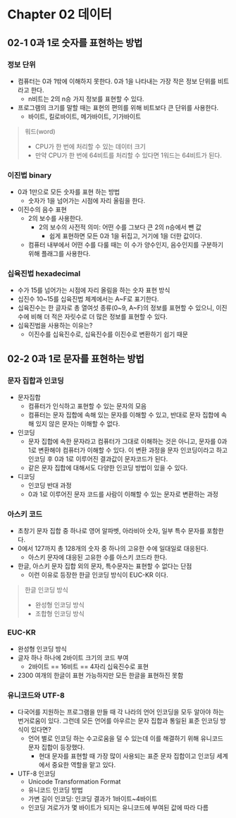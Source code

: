 # **Chapter 02 데이터**

## 02-1 0과 1로 숫자를 표현하는 방법

### 정보 단위

- 컴퓨터는 0과 1밖에 이해하지 못한다. 0과 1을 나타내는 가장 작은 정보 단위를 비트라고 한다.
    - n비트는 2의 n승 가지 정보를 표현할 수 있다.
- 프로그램의 크기를 말할 때는 표현의 편의를 위해 비트보다 큰 단위를 사용한다.
    - 바이트, 킬로바이트, 메가바이트, 기가바이트

> 워드(word)
> - CPU가 한 번에 처리할 수 있는 데이터 크기
> - 만약 CPU가 한 번에 64비트를 처리할 수 있다면 1워드는 64비트가 된다.


### 이진법 binary

- 0과 1만으로 모든 숫자를 표현 하는 방법
    - 숫자가 1을 넘어가는 시점에 자리 올림을 한다.
- 이진수의 음수 표현
    - 2의 보수를 사용한다.
        - 2의 보수의 사전적 의미: 어떤 수를 그보다 큰 2의 n승에서 뺀 값
            - 쉽게 표현하면 모든 0과 1을 뒤집고, 거기에 1을 더한 값이다.
    - 컴퓨터 내부에서 어떤 수를 다룰 때는 이 수가 양수인지, 음수인지를 구분하기 위해 플래그를 사용한다.

### 십육진법 hexadecimal

- 수가 15를 넘어가는 시점에 자리 올림을 하는 숫자 표현 방식
- 십진수 10~15를 십육진법 체계에서는 A~F로 표기한다.
- 십육진수는 한 글자로 총 열여섯 종류(0~9, A~F)의 정보를 표현할 수 있으니, 이진수에 비해 더 적은 자릿수로 더 많은 정보를 표현할 수 있다.
- 십육진법을 사용하는 이유는?
    - 이진수를 십육진수로, 십육진수를 이진수로 변환하기 쉽기 때문

## 02-2 0과 1로 문자를 표현하는 방법

### 문자 집합과 인코딩

- 문자집합
    - 컴퓨터가 인식하고 표현할 수 있는 문자의 모음
    - 컴퓨터는 문자 집합에 속해 있는 문자를 이해할 수 있고, 반대로 문자 집합에 속해 있지 않은 문자는 이해할 수 없다.
- 인코딩
    - 문자 집합에 속한 문자라고 컴퓨터가 그대로 이해하는 것은 아니고, 문자를 0과 1로 변환해야 컴퓨터가 이해할 수 있다. 이 변환 과정을 문자 인코딩이라고 하고 인코딩 후 0과 1로 이루어진 결과값이 문자코드가 된다.
    - 같은 문자 집합에 대해서도 다양한 인코딩 방법이 있을 수 있다.
- 디코딩
    - 인코딩 반대 과정
    - 0과 1로 이루어진 문자 코드를 사람이 이해할 수 있는 문자로 변환하는 과정

### 아스키 코드

- 초창기 문자 집합 중 하나로 영어 알파벳, 아라비아 숫자, 일부 특수 문자를 포함한다.
- 0에서 127까지 총 128개의 숫자 중 하나의 고유한 수에 일대일로 대응된다.
    - 아스키 문자에 대응된 고유한 수를 아스키 코드라 한다.
- 한글, 아스키 문자 집합 외의 문자, 특수문자는 표현할 수 없다는 단점
    - 이런 이유로 등장한 한글 인코딩 방식이 EUC-KR 이다.

> 한글 인코딩 방식
> - 완성형 인코딩 방식
> - 조합형 인코딩 방식

### EUC-KR

- 완성형 인코딩 방식
- 글자 하나 하나에 2바이트 크기의 코드 부여
  - 2바이트 == 16비트 == 4자리 십육진수로 표현
- 2300 여개의 한글이 표현 가능하지만 모든 한글을 표현하진 못함

### 유니코드와 UTF-8

- 다국어를 지원하는 프로그램을 만들 때 각 나라의 언어 인코딩을 모두 알아야 하는 번거로움이 있다. 그런데 모든 언어를 아우르는 문자 집합과 통일된 표준 인코딩 방식이 있다면?
    - 언어 별로 인코딩 하는 수고로움을 덜 수 있는데 이를 해결하기 위해 유니코드 문자 집합이 등장했다.
        - 현대 문자를 표현할 때 가장 많이 사용되는 표준 문자 집합이고 인코딩 세계에서 중요한 역할을 맡고 있다.
- UTF-8 인코딩
  - Unicode Transformation Format 
  - 유니코드 인코딩 방법
  - 가변 길이 인코딩: 인코딩 결과가 1바이트~4바이트
  - 인코딩 겨로가가 몇 바이트가 되지는 유니코드에 부여된 값에 따라 다름